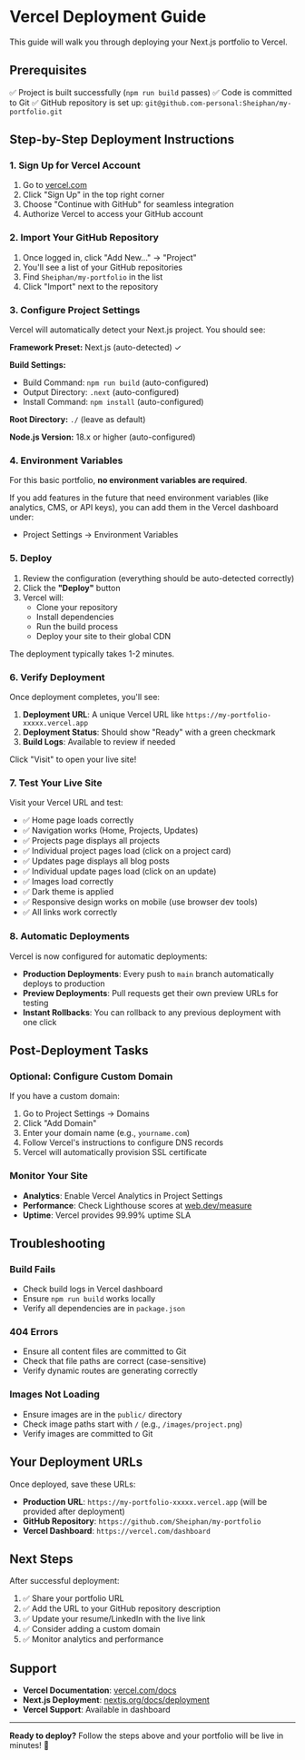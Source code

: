 # Vercel Deployment Guide

This guide will walk you through deploying your Next.js portfolio to Vercel.

## Prerequisites

✅ Project is built successfully (`npm run build` passes)
✅ Code is committed to Git
✅ GitHub repository is set up: `git@github.com-personal:Sheiphan/my-portfolio.git`

## Step-by-Step Deployment Instructions

### 1. Sign Up for Vercel Account

1. Go to [vercel.com](https://vercel.com)
2. Click "Sign Up" in the top right corner
3. Choose "Continue with GitHub" for seamless integration
4. Authorize Vercel to access your GitHub account

### 2. Import Your GitHub Repository

1. Once logged in, click "Add New..." → "Project"
2. You'll see a list of your GitHub repositories
3. Find `Sheiphan/my-portfolio` in the list
4. Click "Import" next to the repository

### 3. Configure Project Settings

Vercel will automatically detect your Next.js project. You should see:

**Framework Preset:** Next.js (auto-detected) ✓

**Build Settings:**
- Build Command: `npm run build` (auto-configured)
- Output Directory: `.next` (auto-configured)
- Install Command: `npm install` (auto-configured)

**Root Directory:** `./` (leave as default)

**Node.js Version:** 18.x or higher (auto-configured)

### 4. Environment Variables

For this basic portfolio, **no environment variables are required**. 

If you add features in the future that need environment variables (like analytics, CMS, or API keys), you can add them in the Vercel dashboard under:
- Project Settings → Environment Variables

### 5. Deploy

1. Review the configuration (everything should be auto-detected correctly)
2. Click the **"Deploy"** button
3. Vercel will:
   - Clone your repository
   - Install dependencies
   - Run the build process
   - Deploy your site to their global CDN

The deployment typically takes 1-2 minutes.

### 6. Verify Deployment

Once deployment completes, you'll see:

1. **Deployment URL**: A unique Vercel URL like `https://my-portfolio-xxxxx.vercel.app`
2. **Deployment Status**: Should show "Ready" with a green checkmark
3. **Build Logs**: Available to review if needed

Click "Visit" to open your live site!

### 7. Test Your Live Site

Visit your Vercel URL and test:

- ✅ Home page loads correctly
- ✅ Navigation works (Home, Projects, Updates)
- ✅ Projects page displays all projects
- ✅ Individual project pages load (click on a project card)
- ✅ Updates page displays all blog posts
- ✅ Individual update pages load (click on an update)
- ✅ Images load correctly
- ✅ Dark theme is applied
- ✅ Responsive design works on mobile (use browser dev tools)
- ✅ All links work correctly

### 8. Automatic Deployments

Vercel is now configured for automatic deployments:

- **Production Deployments**: Every push to `main` branch automatically deploys to production
- **Preview Deployments**: Pull requests get their own preview URLs for testing
- **Instant Rollbacks**: You can rollback to any previous deployment with one click

## Post-Deployment Tasks

### Optional: Configure Custom Domain

If you have a custom domain:

1. Go to Project Settings → Domains
2. Click "Add Domain"
3. Enter your domain name (e.g., `yourname.com`)
4. Follow Vercel's instructions to configure DNS records
5. Vercel will automatically provision SSL certificate

### Monitor Your Site

- **Analytics**: Enable Vercel Analytics in Project Settings
- **Performance**: Check Lighthouse scores at [web.dev/measure](https://web.dev/measure)
- **Uptime**: Vercel provides 99.99% uptime SLA

## Troubleshooting

### Build Fails

- Check build logs in Vercel dashboard
- Ensure `npm run build` works locally
- Verify all dependencies are in `package.json`

### 404 Errors

- Ensure all content files are committed to Git
- Check that file paths are correct (case-sensitive)
- Verify dynamic routes are generating correctly

### Images Not Loading

- Ensure images are in the `public/` directory
- Check image paths start with `/` (e.g., `/images/project.png`)
- Verify images are committed to Git

## Your Deployment URLs

Once deployed, save these URLs:

- **Production URL**: `https://my-portfolio-xxxxx.vercel.app` (will be provided after deployment)
- **GitHub Repository**: `https://github.com/Sheiphan/my-portfolio`
- **Vercel Dashboard**: `https://vercel.com/dashboard`

## Next Steps

After successful deployment:

1. ✅ Share your portfolio URL
2. ✅ Add the URL to your GitHub repository description
3. ✅ Update your resume/LinkedIn with the live link
4. ✅ Consider adding a custom domain
5. ✅ Monitor analytics and performance

## Support

- **Vercel Documentation**: [vercel.com/docs](https://vercel.com/docs)
- **Next.js Deployment**: [nextjs.org/docs/deployment](https://nextjs.org/docs/deployment)
- **Vercel Support**: Available in dashboard

---

**Ready to deploy?** Follow the steps above and your portfolio will be live in minutes! 🚀
